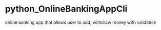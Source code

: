 # python_OnlineBankingAppCli
 online banking app that allows user to add, withdraw money with validation
